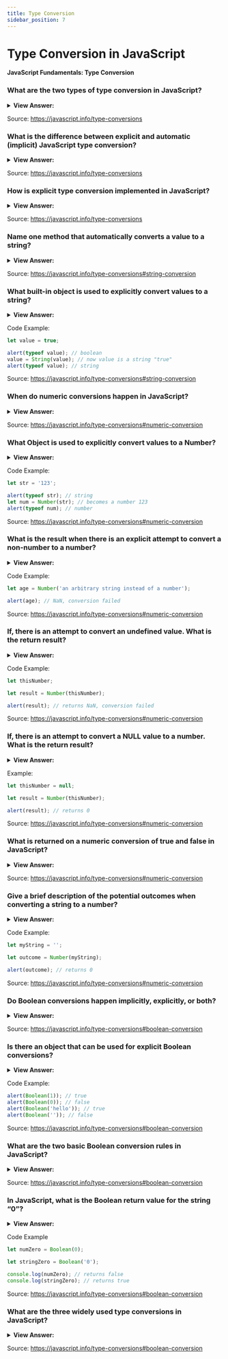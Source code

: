 ```yaml
---
title: Type Conversion
sidebar_position: 7
---
```


# Type Conversion in JavaScript

**JavaScript Fundamentals: Type Conversion**

<head>
  <title>JavaScript Type Conversion - Frontend Interview Questions & Answers</title>
  <meta charSet="utf-8" />
</head>

### What are the two types of type conversion in JavaScript?

<details>
  <summary><strong>View Answer:</strong></summary>
  <div>
  <div><strong>Interview Response:</strong> Explicit and Implicit type conversion.</div><br />
  <div><strong>Technical Response:</strong> There are two types of type conversion including automatic (implicit) and explicit type conversion.
  </div>
  </div>
</details>

Source: <https://javascript.info/type-conversions>

### What is the difference between explicit and automatic (implicit) JavaScript type conversion?

<details>
  <summary><strong>View Answer:</strong></summary>
  <div>
  <div><strong>Interview Response:</strong> Implicit type conversion is manual conversion of type and explicit is automatic.</div><br />
  <div><strong>Technical Response:</strong> JavaScript automatically converts one data type to another (to the right type). This is known as implicit or automatic type conversion. The type of conversion that you do manually is known as explicit type conversion.
  </div>
  </div>
</details>

Source: <https://javascript.info/type-conversions>

### How is explicit type conversion implemented in JavaScript?

<details>
  <summary><strong>View Answer:</strong></summary>
  <div>
  <div><strong>Interview Response:</strong> Explicit type conversions are achieved using built-in methods and objects.</div>
  </div>
</details>

Source: <https://javascript.info/type-conversions>

### Name one method that automatically converts a value to a string?

<details>
  <summary><strong>View Answer:</strong></summary>
  <div>
  <div><strong>Interview Response:</strong> The alert method returns a string value; this is automatic type conversion.</div>
  </div>
</details>

Source: <https://javascript.info/type-conversions#string-conversion>

### What built-in object is used to explicitly convert values to a string?

<details>
  <summary><strong>View Answer:</strong></summary>
  <div>
  <div><strong>Interview Response:</strong> The string object is used to explicitly convert values to a string.</div><br />
  <div><strong>Technical Response:</strong> The String(value) object is used to explicitly convert values to a string. The conversion to string is usually obvious for primitive values.
  </div>
  </div>
</details>

Code Example:

```js
let value = true;

alert(typeof value); // boolean
value = String(value); // now value is a string "true"
alert(typeof value); // string
```

Source: <https://javascript.info/type-conversions#string-conversion>

### When do numeric conversions happen in JavaScript?

<details>
  <summary><strong>View Answer:</strong></summary>
  <div>
  <div><strong>Interview Response:</strong> Numeric conversion happens in mathematical functions and expressions automatically.</div>
  </div>
</details>

Source: <https://javascript.info/type-conversions#numeric-conversion>

### What Object is used to explicitly convert values to a Number?

<details>
  <summary><strong>View Answer:</strong></summary>
  <div>
  <div><strong>Interview Response:</strong> The number object is used to explicitly convert values to a number.</div>
  </div>
</details>

Code Example:

```js
let str = '123';

alert(typeof str); // string
let num = Number(str); // becomes a number 123
alert(typeof num); // number
```

Source: <https://javascript.info/type-conversions#numeric-conversion>

### What is the result when there is an explicit attempt to convert a non-number to a number?

<details>
  <summary><strong>View Answer:</strong></summary>
  <div>
  <div><strong>Interview Response:</strong> If the string is not a valid number the return value is NaN.</div>
  </div>
</details>

Code Example:

```js
let age = Number('an arbitrary string instead of a number');

alert(age); // NaN, conversion failed
```

Source: <https://javascript.info/type-conversions#numeric-conversion>

### If, there is an attempt to convert an undefined value. What is the return result?

<details>
  <summary><strong>View Answer:</strong></summary>
  <div>
  <div><strong>Interview Response:</strong> Numeric conversions on undefined values returns NaN (Not-a-Number).</div>
  </div>
</details>

Code Example:

```js
let thisNumber;

let result = Number(thisNumber);

alert(result); // returns NaN, conversion failed
```

Source: <https://javascript.info/type-conversions#numeric-conversion>

### If, there is an attempt to convert a NULL value to a number. What is the return result?

<details>
  <summary><strong>View Answer:</strong></summary>
  <div>
  <div><strong>Interview Response:</strong> Numeric conversions on Null values returns zero (0).</div>
  </div>
</details>

Example:

```js
let thisNumber = null;

let result = Number(thisNumber);

alert(result); // returns 0
```

Source: <https://javascript.info/type-conversions#numeric-conversion>

### What is returned on a numeric conversion of true and false in JavaScript?

<details>
  <summary><strong>View Answer:</strong></summary>
  <div>
  <div><strong>Interview Response:</strong> True returns 1 and False returns 0.</div>
  </div>
</details>

Source: <https://javascript.info/type-conversions#numeric-conversion>

### Give a brief description of the potential outcomes when converting a string to a number?

<details>
  <summary><strong>View Answer:</strong></summary>
  <div>
  <div><strong>Interview Response:</strong> Whitespaces from the start and end are removed. If the remaining string is empty, the result is 0. Otherwise, the number is “read” from the string. If there is an error it will return NaN.</div>
  </div>
</details>

Code Example:

```js
let myString = '';

let outcome = Number(myString);

alert(outcome); // returns 0
```

Source: <https://javascript.info/type-conversions#numeric-conversion>

### Do Boolean conversions happen implicitly, explicitly, or both?

<details>
  <summary><strong>View Answer:</strong></summary>
  <div>
  <div><strong>Interview Response:</strong> Both, it happens in logical operations automatically, but can also be performed explicitly.</div>
  </div>
</details>

Source: <https://javascript.info/type-conversions#boolean-conversion>

### Is there an object that can be used for explicit Boolean conversions?

<details>
  <summary><strong>View Answer:</strong></summary>
  <div>
  <div><strong>Interview Response:</strong> The Boolean object converts strings and numerical values to Boolean true or false.</div>
  </div>
</details>

Code Example:

```js
alert(Boolean(1)); // true
alert(Boolean(0)); // false
alert(Boolean('hello')); // true
alert(Boolean('')); // false
```

Source: <https://javascript.info/type-conversions#boolean-conversion>

### What are the two basic Boolean conversion rules in JavaScript?

<details>
  <summary><strong>View Answer:</strong></summary>
  <div>
  <div><strong>Interview Response:</strong> Values that are intuitively empty are false, all other values are true.</div><br />
  <div><strong>Technical Response:</strong> Conversion Rules<br /><br />
    <ol>
      <li>Values that are intuitively “empty”, like 0, an empty string, null, undefined, and NaN, become false.</li>
      <li>Other values become true.</li>
      </ol>
  </div>
  </div>
</details>

Source: <https://javascript.info/type-conversions#boolean-conversion>

### In JavaScript, what is the Boolean return value for the string “0”?

<details>
  <summary><strong>View Answer:</strong></summary>
  <div>
  <div><strong>Interview Response:</strong> In JavaScript, a non-empty string is always true. Zero is considered empty and returns false.</div>
  </div>
</details>

Code Example

```js
let numZero = Boolean(0);

let stringZero = Boolean('0');

console.log(numZero); // returns false
console.log(stringZero); // returns true
```

Source: <https://javascript.info/type-conversions#boolean-conversion>

### What are the three widely used type conversions in JavaScript?

<details>
  <summary><strong>View Answer:</strong></summary>
  <div>
  <div><strong>Interview Response:</strong> String, number, and Boolean conversions.</div>
  </div>
</details>

Source: <https://javascript.info/type-conversions#boolean-conversion>
